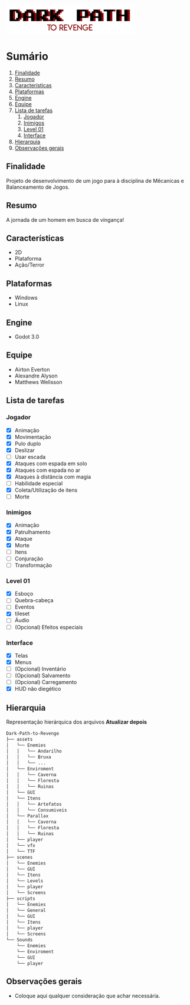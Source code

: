 ![Dark Path to revenge](assets/logo.png)
# Sumário

1. [Finalidade](#finalidade)
2. [Resumo](#resumo)
3. [Características](#caracteristicas)
4. [Plataformas](#plataformas)
5. [Engine](#engine)
6. [Equipe](#equipe)
7. [Lista de tarefas](#listadetarefas)
    1. [Jogador](#jogador)
    2. [Inimigos](#inimigos)
    3. [Level 01](#level01)
    4. [Interface](#interface)
8. [Hierarquia](#hierarquia)
9. [Observações gerais](#observacoes)

## Finalidade
<a name="finalidade"></a>
Projeto de desenvolvimento de um jogo para à disciplina de Mêcanicas e Balanceamento de Jogos.

## Resumo
<a name="resumo"></a>
A jornada de um homem em busca de vingança!

## Características
<a name="caracteristicas"></a>
- 2D
- Plataforma
- Ação/Terror

## Plataformas
<a name="plataformas"></a>
- Windows
- Linux

## Engine
<a name="engine"></a>
- Godot 3.0

## Equipe
<a name="equipe"></a>
- Airton Everton
- Alexandre Alyson
- Matthews Welisson

## Lista de tarefas
<a name="listadetarefas"></a>

### Jogador
<a name="jogador"></a>
- [x] Animação 
- [x] Movimentação
- [x] Pulo duplo
- [x] Deslizar
- [ ] Usar escada
- [x] Ataques com espada em solo
- [x] Ataques com espada no ar
- [x] Ataques à distância com magia
- [ ] Habilidade especial
- [x] Coleta/Utilização de itens
- [ ] Morte

### Inimigos
<a name="inimigos"></a>
- [x] Animação 
- [x] Patrulhamento
- [x] Ataque
- [x] Morte
- [ ] Itens
- [ ] Conjuração
- [ ] Transformação

### Level 01
<a name="level01"></a>
- [x] Esboço
- [ ] Quebra-cabeça
- [ ] Eventos
- [x] tileset
- [ ] Áudio
- [ ] \(Opcional) Efeitos especiais

### Interface
<a name="interface"></a>
- [x] Telas
- [x] Menus
- [ ] \(Opcional) Inventário
- [ ] \(Opcional) Salvamento
- [ ] \(Opcional) Carregamento
- [x] HUD não diegético

## Hierarquia
<a name="hierarquia"></a>
Representação hierárquica dos arquivos
**Atualizar depois**
```
Dark-Path-to-Revenge
├── assets
│   └── Enemies
│   │   └── Andarilho
│   │   └── Bruxa
│   │   └── ...
│   └── Enviroment
│   │   └── Caverna
│   │   └── Floresta
│   │   └── Ruinas
│   └── GUI
│   └── Itens
│   │   └── Artefatos
│   │   └── Consumiveis
│   └── Parallax
│   │   └── Caverna
│   │   └── Floresta
│   │   └── Ruinas
│   └── player
│   └── vfx
│   └── TTF
├── scenes
│   └── Enemies
│   └── GUI
│   └── Itens
│   └── Levels
│   └── player
│   └── Screens
├── scripts
│   └── Enemies
│   └── General
│   └── GUI
│   └── Itens
│   └── player
│   └── Screens
└── Sounds
    └── Enemies
    └── Enviroment
    └── GUI
    └── player
```

## Observações gerais
<a name="observacoes"></a>
- Coloque aqui qualquer consideração que achar necessária.
